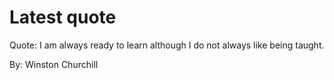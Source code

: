 # Latest quote 

Quote: I am always ready to learn although I do not always like being taught. 

By: Winston Churchill